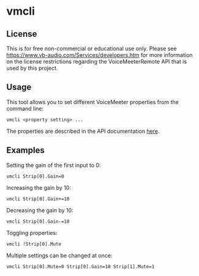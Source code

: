 # vmcli

## License

This is for free non-commercial or educational use only. Please see https://www.vb-audio.com/Services/developers.htm for more information on the license restrictions regarding the VoiceMeeterRemote API that is used by this project.

## Usage

This tool allows you to set different VoiceMeeter properties from the command line:

```
vmcli <property setting> ...
```

The properties are described in the API documentation [here](https://download.vb-audio.com/Download_CABLE/VoicemeeterRemoteAPI.pdf).

## Examples

Setting the gain of the first input to 0:

```
vmcli Strip[0].Gain=0
```

Increasing the gain by 10:

```
vmcli Strip[0].Gain+=10
```

Decreasing the gain by 10:

```
vmcli Strip[0].Gain-=10
```

Toggling properties:

```
vmcli !Strip[0].Mute
```

Multiple settings can be changed at once:

```
vmcli Strip[0].Mute=0 Strip[0].Gain=10 Strip[1].Mute=1
```
